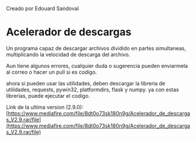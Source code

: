 Creado por Edouard Sandoval

# Acelerador de descargas
Un programa capaz de descargar archivos dividido en partes simultaneas, multiplicando la velocidad de descarga del archivo.

Aun tiene algunos errores, cualquier duda o sugerencia pueden enviarmela al correo o hacer un pull si es codigo.

ahora si pueden usar las utilidades, deben descargar la libreria de utilidades, requests, pywin32, platformdirs, flask y numpy.
ya con estas librerias, puede ejecutar el codigo.

Link de la ultima version (2.9.0):
[https://www.mediafire.com/file/8dt0o73sk180n9g/Acelerador_de_descargas_V2.9.rar/file](https://www.mediafire.com/file/8dt0o73sk180n9g/Acelerador_de_descargas_V2.9.rar/file)
